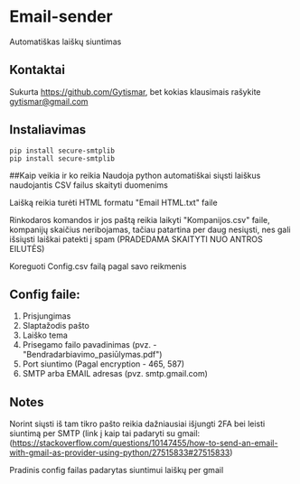 # Email-sender
Automatiškas laiškų siuntimas

## Kontaktai
Sukurta https://github.com/Gytismar, bet kokias klausimais rašykite gytismar@gmail.com

## Instaliavimas
```
pip install secure-smtplib
pip install secure-smtplib
```

##Kaip veikia ir ko reikia
Naudoja python automatiškai siųsti laiškus naudojantis CSV failus skaityti duomenims

Laišką reikia turėti HTML formatu "Email HTML.txt" faile

Rinkodaros komandos ir jos paštą reikia laikyti "Kompanijos.csv" faile, kompanijų skaičius neribojamas, tačiau patartina per daug nesiųsti, nes gali išsiųsti laiškai patekti į spam (PRADEDAMA SKAITYTI NUO ANTROS EILUTĖS)

Koreguoti Config.csv failą pagal savo reikmenis

## Config faile:
1. Prisjungimas
2. Slaptažodis pašto
3. Laiško tema
4. Prisegamo failo pavadinimas (pvz. - "Bendradarbiavimo_pasiūlymas.pdf")
5. Port siuntimo (Pagal encryption - 465, 587)
6. SMTP arba EMAIL adresas (pvz. smtp.gmail.com)

## Notes
Norint siųsti iš tam tikro pašto reikia dažniausiai išjungti 2FA bei leisti siuntimą per SMTP (link į kaip tai padaryti su gmail: (https://stackoverflow.com/questions/10147455/how-to-send-an-email-with-gmail-as-provider-using-python/27515833#27515833)

Pradinis config failas padarytas siuntimui laiškų per gmail
